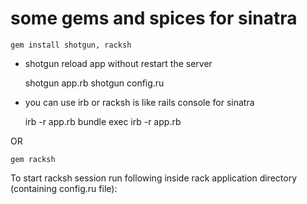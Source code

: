 # some gems and spices for sinatra

    gem install shotgun, racksh

- shotgun reload app without restart the server

    shotgun app.rb
    shotgun config.ru

- you can use irb or racksh is like rails console for sinatra

    irb -r app.rb
    bundle exec irb -r app.rb

OR

    gem racksh

 To start racksh session run following inside rack application directory (containing config.ru file):

 
